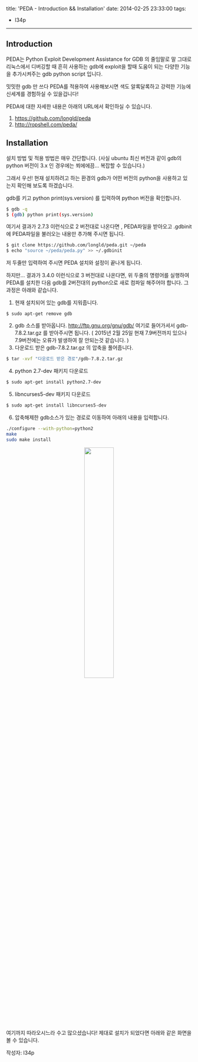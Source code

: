 title: 'PEDA - Introduction && Installation'
date: 2014-02-25 23:33:00
tags:
- l34p
---
## Introduction

PEDA는 Python Exploit Development Assistance for GDB 의 줄임말로 말 그대로 리눅스에서 디버깅할 때 흔히 사용하는 gdb에 exploit을 할때 도움이 되는  다양한 기능을 추가시켜주는 gdb python script 입니다.

밋밋한 gdb 만 쓰다 PEDA를 적용하여 사용해보시면 색도 알록달록하고 강력한 기능에 신세계를 경험하실 수 있을겁니다!

PEDA에 대한 자세한 내용은 아래의 URL에서 확인하실 수 있습니다.

1. https://github.com/longld/peda
2. http://ropshell.com/peda/


## Installation

설치 방법 및 적용 방법은 매우 간단합니다. (사실 ubuntu 최신 버전과 같이 gdb의 python 버전이 3.x 인 경우에는 쬐에에끔... 복잡할 수 있습니다.)

그래서 우선! 현재 설치하려고 하는 환경의 gdb가 어떤 버전의 python을 사용하고 있는지 확인해 보도록 하겠습니다.


gdb를 키고 python print(sys.version) 를 입력하여 python 버전을 확인합니다.

```bash
$ gdb -q
$ (gdb) python print(sys.version)
```

여기서 결과가 2.7.3 이런식으로 2 버전대로 나온다면 ,
PEDA파일을 받아오고 .gdbinit에 PEDA파일을 불러오는 내용만 추가해 주시면 됩니다.

```bash
$ git clone https://github.com/longld/peda.git ~/peda
$ echo "source ~/peda/peda.py" >> ~/.gdbinit
```

저 두줄만 입력하여 주시면 PEDA 설치와 설정이 끝나게 됩니다.

하지만... 결과가 3.4.0 이런식으로 3 버전대로 나온다면, 위 두줄의 명령어를 실행하여 PEDA를 설치한 다음 gdb를 2버전대의 python으로 새로 컴파일 해주어야 합니다. 그 과정은 아래와 같습니다.

1. 현재 설치되어 있는 gdb를 지워줍니다.
```
$ sudo apt-get remove gdb
```
2. gdb 소스를 받아옵니다.
http://ftp.gnu.org/gnu/gdb/ 여기로 들어가셔서 gdb-7.8.2.tar.gz 를 받아주시면 됩니다.
( 2015년 2월 25일 현재 7.9버전까지 있으나 7.9버전에는 오류가 발생하여 잘 안되는것 같습니다. ) 
3. 다운로드 받은 gdb-7.8.2.tar.gz 의 압축을 풀어줍니다.
```bash
$ tar -xvf "다운로드 받은 경로"/gdb-7.8.2.tar.gz
```
4. python 2.7-dev 패키지 다운로드
```bash
$ sudo apt-get install python2.7-dev
```
5. libncurses5-dev 패키지 다운로드
```bash
$ sudo apt-get install libncurses5-dev
```
6. 압축해제한 gdb소스가 있는 경로로 이동하여 아래의 내용을 입력합니다.
```bash
./configure --with-python=python2
make
sudo make install  
```

<p align="center"> <img src="/img/peda.png" style="width: 40%;"/> </p>

여기까지 따라오시느라 수고 많으셨습니다!
제대로 설치가 되었다면 아래와 같은 화면을 볼 수 있습니다.

작성자: l34p
